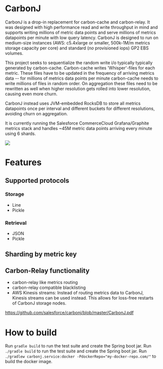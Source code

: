 # CarbonJ

CarbonJ is a drop-in replacement for carbon-cache and carbon-relay. It was designed with high performance read and write throughput in mind and supports writing millions of metric data points and serve millions of metrics datapoints per minute with low query latency. CarbonJ is designed to run on medium-size instances (AWS: c5.4xlarge or smaller, 500k-1M/m metrics storage capacity per core) and standard (_no_ provisioned iops) GP2 EBS volumes.

This project seeks to sequentialize the random write i/o typically typically generated by carbon-cache. Carbon-cache writes 'Whisper'-files for each metric. These files have to be updated in the frequency of arriving metrics data -- for millions of metrics data points per minute carbon-cache needs to write millions of files in random order. On aggregation these files need to be rewritten as well when higher resolution gets rolled into lower resolution, causing even more churn.

CarbonJ instead uses JVM-embedded RocksDB to store all metrics datapoints once per interval and different buckets for different resolutions, avoiding churn on aggregation.

It is currently running the Salesforce CommerceCloud Grafana/Graphite metrics stack and handles ~45M metric data points arriving every minute using 6 shards.

![](https://github.com/salesforce/carbonj/workflows/Java%20CI/badge.svg)


# Features

## Supported protocols

### Storage
- Line
- Pickle
### Retrieval
- JSON
- Pickle

## Sharding by metric key

## Carbon-Relay functionality

- carbon-relay like metrics routing
- carbon-relay compatible blacklisting
- AWS Kinesis streams: Instead of routing metrics data to CarbonJ, Kinesis streams can be used instead. This allows for loss-free restarts of CarbonJ storage nodes.

https://github.com/salesforce/carbonj/blob/master/CarbonJ.pdf

# How to build

Run `gradle build` to run the test suite and create the Spring boot jar. Run `./gradle build` to run the test suite and create the Spring boot jar. Run
`./gradlew carbonj.service:docker -PdockerRepo="my-docker-repo.com/"` to build the docker image. 
